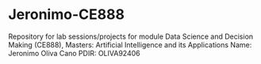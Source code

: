 # Jeronimo-CE888
Repository for lab sessions/projects for module Data Science and Decision Making (CE888), Masters: Artificial Intelligence and its Applications
Name: Jeronimo Oliva Cano PDIR: OLIVA92406
